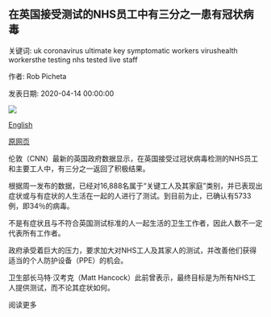 ## 在英国接受测试的NHS员工中有三分之一患有冠状病毒

关键词: uk coronavirus ultimate key symptomatic workers virushealth workersthe testing nhs tested live staff

作者: Rob Picheta

发表日期: 2020-04-14 00:00:00

![](https://cdn.cnn.com/cnnnext/dam/assets/200414114642-01-uk-health-worker-0324-super-tease.jpg)

[English](One%20third%20of%20NHS%20staff%20tested%20in%20the%20UK%20have%20coronavirus.md)

[原网页](https://edition.cnn.com/2020/04/14/uk/uk-coronavirus-nhs-one-third-test-positive-gbr-intl/index.html)

伦敦（CNN）最新的英国政府数据显示，在英国接受过冠状病毒检测的NHS员工和主要工人中，有三分之一返回了积极结果。

根据周一发布的数据，已经对16,888名属于“关键工人及其家庭”类别，并已表现出症状或与有症状的人生活在一起的人进行了测试。到目前为止，已确认有5733例，即34％的病毒。

不是有症状且与不符合英国测试标准的人一起生活的卫生工作者，因此人数不一定代表所有工作者。

政府承受着巨大的压力，要求加大对NHS工人及其家人的测试，并改善他们获得适当的个人防护设备（PPE）的机会。

卫生部长马特·汉考克（Matt Hancock）此前曾表示，最终目标是为所有NHS工人提供测试，而不论其症状如何。

阅读更多
